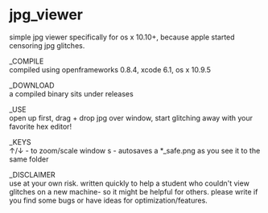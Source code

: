 # jpg_viewer

simple jpg viewer specifically for os x 10.10+,
because apple started censoring jpg glitches.

_COMPILE<br>
compiled using openframeworks 0.8.4, xcode 6.1, os x 10.9.5

_DOWNLOAD<br>
a compiled binary sits under releases

_USE<br>
open up first, drag + drop jpg over window, start glitching away with your favorite hex editor!

_KEYS<br>
↑/↓ - to zoom/scale window
s   - autosaves a *_safe.png as you see it to the same folder

_DISCLAIMER<br>
use at your own risk. 
written quickly to help a student who couldn't view glitches on a new machine- so it might be helpful for others.
please write if you find some bugs or have ideas for optimization/features.


